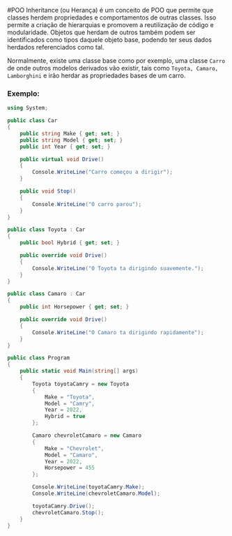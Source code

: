 #POO 
Inheritance (ou Herança) é um conceito de POO que permite que classes herdem propriedades e comportamentos de outras classes. Isso permite a criação de hierarquias e promovem a reutilização de código e modularidade. Objetos que herdam de outros também podem ser identificados como tipos daquele objeto base, podendo ter seus dados herdados referenciados como tal.

Normalmente, existe uma classe base como por exemplo, uma classe `Carro` de onde outros modelos derivados vão existir, tais como `Toyota, Camaro, Lamborghini` e irão herdar as propriedades bases de um carro.

### Exemplo:
```cs
using System;

public class Car
{
    public string Make { get; set; }
    public string Model { get; set; }
    public int Year { get; set; }

    public virtual void Drive()
    {
        Console.WriteLine("Carro começou a dirigir");
    }

    public void Stop()
    {
        Console.WriteLine("O carro parou");
    }
}

public class Toyota : Car
{
    public bool Hybrid { get; set; }

    public override void Drive()
    {
        Console.WriteLine("O Toyota ta dirigindo suavemente.");
    }
}

public class Camaro : Car
{
    public int Horsepower { get; set; }

    public override void Drive()
    {
        Console.WriteLine("O Camaro ta dirigindo rapidamente");
    }
}

public class Program
{
    public static void Main(string[] args)
    {
        Toyota toyotaCamry = new Toyota
        {
            Make = "Toyota",
            Model = "Camry",
            Year = 2022,
            Hybrid = true
        };

        Camaro chevroletCamaro = new Camaro
        {
            Make = "Chevrolet",
            Model = "Camaro",
            Year = 2022,
            Horsepower = 455
        };

        Console.WriteLine(toyotaCamry.Make);
        Console.WriteLine(chevroletCamaro.Model);

        toyotaCamry.Drive();
        chevroletCamaro.Stop();
    }
}

```